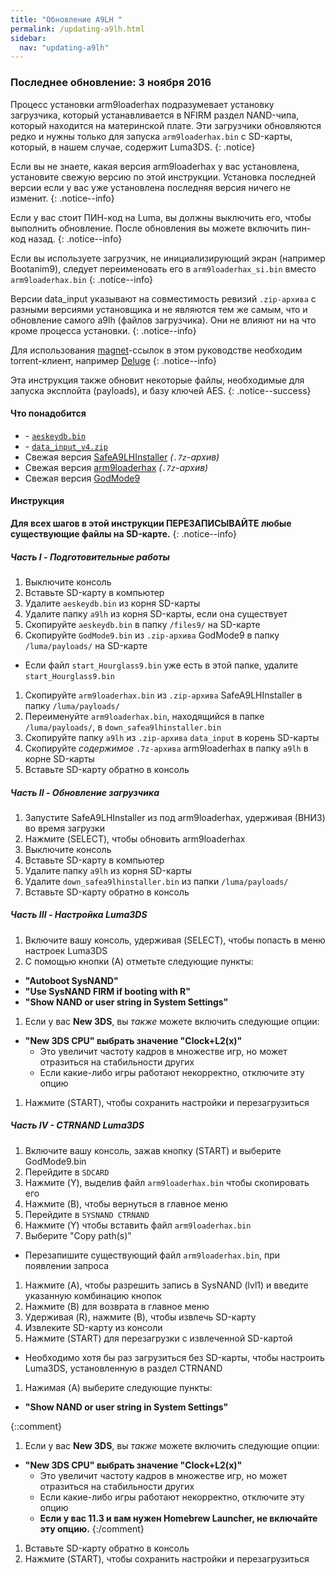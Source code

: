 ```yaml
---
title: "Обновление A9LH "
permalink: /updating-a9lh.html
sidebar:
  nav: "updating-a9lh"
---
```


### Последнее обновление: 3 ноября 2016

Процесс установки arm9loaderhax подразумевает установку загрузчика, который устанавливается в NFIRM раздел NAND-чипа, который находится на материнской плате. Эти загрузчики обновляются редко и нужны только для запуска `arm9loaderhax.bin` с SD-карты, который, в нашем случае, содержит Luma3DS.
{: .notice}

Если вы не знаете, какая версия arm9loaderhax у вас установлена, установите свежую версию по этой инструкции. Установка последней версии если у вас уже установлена последняя версия ничего не изменит.
{: .notice--info}

Если у вас стоит ПИН-код на Luma, вы должны выключить его, чтобы выполнить обновление. После обновления вы можете включить пин-код назад.
{: .notice--info}

Если вы используете загрузчик, не инициализирующий экран (например Bootanim9), следует переименовать его в `arm9loaderhax_si.bin` вместо `arm9loaderhax.bin`
{: .notice--info}

Версии data_input указывают на совместимость ревизий `.zip-архива` с разными версиями установщика и не являются тем же самым, что и обновление самого a9lh (файлов загрузчика). Они не влияют ни на что кроме процесса установки.
{: .notice--info}

Для использования [magnet](https://en.wikipedia.org/wiki/Magnet_URI_scheme)-ссылок в этом руководстве необходим torrent-клиент, например [Deluge](http://dev.deluge-torrent.org/wiki/Download)
{: .notice--info}

Эта инструкция также обновит некоторые файлы, необходимые для запуска эксплойта (payloads), и базу ключей AES.
{: .notice--success}

#### <a name="what_need" />Что понадобится

* <i class="fa fa-magnet" aria-hidden="true" title="Это magnet-ссылка. Воспользуйтесь торрент-клиентом, чтобы скачать этот файл."></i> - [`aeskeydb.bin`](magnet:?xt=urn:btih:18b3a17f78e2376e05feaa150749d9fd689b25dc&dn=aeskeydb.bin&tr=udp%3A%2F%2Ftracker.coppersurfer.tk%3A6969%2Fannounce&tr=udp%3A%2F%2Ftracker.opentrackr.org%3A1337%2Fannounce&tr=http%3A%2F%2Ftracker.opentrackr.org%3A1337%2Fannounce&tr=udp%3A%2F%2Fzer0day.ch%3A1337%2Fannounce&tr=udp%3A%2F%2Ftracker.leechers-paradise.org%3A6969%2Fannounce&tr=http%3A%2F%2Fexplodie.org%3A6969%2Fannounce&tr=udp%3A%2F%2Fexplodie.org%3A6969%2Fannounce&tr=udp%3A%2F%2F9.rarbg.com%3A2710%2Fannounce&tr=udp%3A%2F%2Fp4p.arenabg.com%3A1337%2Fannounce&tr=http%3A%2F%2Fp4p.arenabg.com%3A1337%2Fannounce&tr=udp%3A%2F%2Ftracker.aletorrenty.pl%3A2710%2Fannounce&tr=http%3A%2F%2Ftracker.aletorrenty.pl%3A2710%2Fannounce&tr=http%3A%2F%2Ftracker1.wasabii.com.tw%3A6969%2Fannounce&tr=http%3A%2F%2Ftracker.baravik.org%3A6970%2Fannounce&tr=http%3A%2F%2Ftracker.tfile.me%2Fannounce&tr=udp%3A%2F%2Ftorrent.gresille.org%3A80%2Fannounce&tr=http%3A%2F%2Ftorrent.gresille.org%2Fannounce&tr=udp%3A%2F%2Ftracker.yoshi210.com%3A6969%2Fannounce&tr=udp%3A%2F%2Ftracker.tiny-vps.com%3A6969%2Fannounce&tr=udp%3A%2F%2Ftracker.filetracker.pl%3A8089%2Fannounce)
* <i class="fa fa-magnet" aria-hidden="true" title="Это magnet-ссылка. Воспользуйтесь торрент-клиентом, чтобы скачать этот файл."></i> - [`data_input_v4.zip`](magnet:?xt=urn:btih:00f03ff69b5961307303d5e4778a2f65a528bf2d&dn=data%5Finput%5Fv4.zip&tr=udp%3A%2F%2Ftracker.coppersurfer.tk%3A6969%2Fannounce&tr=udp%3A%2F%2Ftracker.opentrackr.org%3A1337%2Fannounce&tr=http%3A%2F%2Ftracker.opentrackr.org%3A1337%2Fannounce&tr=udp%3A%2F%2Fzer0day.ch%3A1337%2Fannounce&tr=udp%3A%2F%2Ftracker.leechers-paradise.org%3A6969%2Fannounce&tr=http%3A%2F%2Fexplodie.org%3A6969%2Fannounce&tr=udp%3A%2F%2Fexplodie.org%3A6969%2Fannounce&tr=udp%3A%2F%2F9.rarbg.com%3A2710%2Fannounce&tr=udp%3A%2F%2Fp4p.arenabg.com%3A1337%2Fannounce&tr=http%3A%2F%2Fp4p.arenabg.com%3A1337%2Fannounce&tr=udp%3A%2F%2Ftracker.aletorrenty.pl%3A2710%2Fannounce&tr=http%3A%2F%2Ftracker.aletorrenty.pl%3A2710%2Fannounce&tr=http%3A%2F%2Ftracker1.wasabii.com.tw%3A6969%2Fannounce&tr=http%3A%2F%2Ftracker.baravik.org%3A6970%2Fannounce&tr=http%3A%2F%2Ftracker.tfile.me%2Fannounce&tr=udp%3A%2F%2Ftorrent.gresille.org%3A80%2Fannounce&tr=http%3A%2F%2Ftorrent.gresille.org%2Fannounce&tr=udp%3A%2F%2Ftracker.yoshi210.com%3A6969%2Fannounce&tr=udp%3A%2F%2Ftracker.tiny-vps.com%3A6969%2Fannounce&tr=udp%3A%2F%2Ftracker.filetracker.pl%3A8089%2Fannounce)
* Свежая версия [SafeA9LHInstaller](https://github.com/AuroraWright/SafeA9LHInstaller/releases/latest) *(`.7z`-архив)*
* Свежая версия [arm9loaderhax](https://github.com/AuroraWright/arm9loaderhax/releases/latest) *(`.7z`-архив)*
* Свежая версия [GodMode9](https://github.com/d0k3/GodMode9/releases/latest)

#### <a name="instructions" />Инструкция

**Для всех шагов в этой инструкции ПЕРЕЗАПИСЫВАЙТЕ любые существующие файлы на SD-карте.**
{: .notice--info}

##### <a name="part1" />Часть I - Подготовительные работы

1. Выключите консоль
1. Вставьте SD-карту в компьютер
1. Удалите `aeskeydb.bin` из корня SD-карты
1. Удалите папку `a9lh` из корня SD-карты, если она существует
1. Скопируйте `aeskeydb.bin` в папку `/files9/` на SD-карте
1. Скопируйте `GodMode9.bin` из `.zip-архива` GodMode9 в папку `/luma/payloads/` на SD-карте
  + Если файл `start_Hourglass9.bin` уже есть в этой папке, удалите `start_Hourglass9.bin`
1. Скопируйте `arm9loaderhax.bin` из `.zip-архива` SafeA9LHInstaller в папку `/luma/payloads/`
1. Переименуйте `arm9loaderhax.bin`, находящийся в папке `/luma/payloads/`, в `down_safea9lhinstaller.bin`
1. Скопируйте папку `a9lh` из `.zip-архива` `data_input` в корень SD-карты
1. Скопируйте _содержимое_ `.7z-архива` arm9loaderhax в папку `a9lh` в корне SD-карты
1. Вставьте SD-карту обратно в консоль

##### <a name="part2" />Часть II - Обновление загрузчика

1. Запустите SafeA9LHInstaller из под arm9loaderhax, удерживая (ВНИЗ) во время загрузки
1. Нажмите (SELECT), чтобы обновить arm9loaderhax
1. Выключите консоль
1. Вставьте SD-карту в компьютер
1. Удалите папку `a9lh` из корня SD-карты
1. Удалите `down_safea9lhinstaller.bin` из папки `/luma/payloads/`
1. Вставьте SD-карту обратно в консоль

##### <a name="part3" />Часть III - Настройка Luma3DS

1. Включите вашу консоль, удерживая (SELECT), чтобы попасть в меню настроек Luma3DS
1. С помощью кнопки (А) отметьте следующие пункты:    
  + **"Autoboot SysNAND"**
  + **"Use SysNAND FIRM if booting with R"**
  + **"Show NAND or user string in System Settings"**
1. Если у вас **New 3DS**, вы *также* можете включить следующие опции:
  + **"New 3DS CPU" выбрать значение "Clock+L2(x)"**
    + Это увеличит частоту кадров в множестве игр, но может отразиться на стабильности других
    + Если какие-либо игры работают некорректно, отключите эту опцию
1. Нажмите (START), чтобы сохранить настройки и перезагрузиться

##### <a name="part4" />Часть IV - CTRNAND Luma3DS

1. Включите вашу консоль, зажав кнопку (START) и выберите GodMode9.bin
1. Перейдите в `SDCARD`
1. Нажмите (Y), выделив файл `arm9loaderhax.bin` чтобы скопировать его
1. Нажмите (B), чтобы вернуться в главное меню
1. Перейдите в `SYSNAND CTRNAND`
1. Нажмите (Y) чтобы вставить файл `arm9loaderhax.bin`
1. Выберите "Copy path(s)"
  + Перезапишите существующий файл `arm9loaderhax.bin`, при появлении запроса
1. Нажмите (A), чтобы разрешить запись в SysNAND (lvl1) и введите указанную комбинацию кнопок
1. Нажмите (B) для возврата в главное меню
1. Удерживая (R), нажмите (B), чтобы извлечь SD-карту
1. Извлеките SD-карту из консоли
1. Нажмите (START) для перезагрузки с извлеченной SD-картой
  + Необходимо хотя бы раз загрузиться без SD-карты, чтобы настроить Luma3DS, установленную в раздел CTRNAND
1. Нажимая (A) выберите следующие пункты:    
  + **"Show NAND or user string in System Settings"**
  
{::comment}
1. Если у вас **New 3DS**, вы *также* можете включить следующие опции:
  + **"New 3DS CPU" выбрать значение "Clock+L2(x)"**
    + Это увеличит частоту кадров в множестве игр, но может отразиться на стабильности других
    + Если какие-либо игры работают некорректно, отключите эту опцию
    + **Если у вас 11.3 и вам нужен Homebrew Launcher, не включайте эту опцию.**
{:/comment}

1. Вставьте SD-карту обратно в консоль
1. Нажмите (START), чтобы сохранить настройки и перезагрузиться

